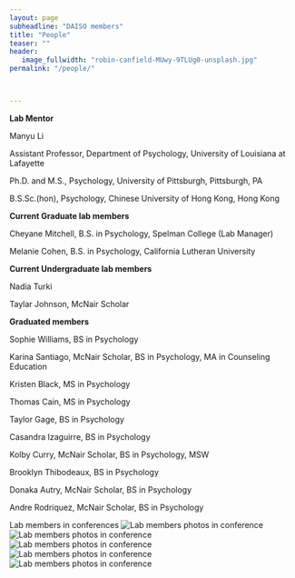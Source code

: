 ```yaml
---
layout: page
subheadline: "DAISO members"
title: "People"
teaser: ""
header:
   image_fullwidth: "robin-canfield-MUwy-9TLUg0-unsplash.jpg"
permalink: "/people/"



---
```

**Lab Mentor**

Manyu Li

Assistant Professor, Department of Psychology, University of Louisiana at Lafayette

Ph.D. and M.S., Psychology, University of Pittsburgh, Pittsburgh, PA

B.S.Sc.(hon), Psychology, Chinese University of Hong Kong, Hong Kong

**Current Graduate lab members**

Cheyane Mitchell, B.S. in Psychology, Spelman College (Lab Manager)

Melanie Cohen, B.S. in Psychology, California Lutheran University 

**Current Undergraduate lab members**

Nadia Turki

Taylar Johnson, McNair Scholar

**Graduated members**

Sophie Williams, BS in Psychology

Karina Santiago, McNair Scholar, BS in Psychology, MA in Counseling Education

Kristen Black, MS in Psychology

Thomas Cain, MS in Psychology

Taylor Gage, BS in Psychology 

Casandra Izaguirre, BS in Psychology

Kolby Curry, McNair Scholar, BS in Psychology, MSW

Brooklyn Thibodeaux, BS in Psychology

Donaka Autry, McNair Scholar, BS in Psychology

Andre Rodriquez, McNair Scholar, BS in Psychology

<aside>
   <div class="border-dotted radius b30">
      Lab members in conferences 
      <img src="https://github.com/manyu26/daisolab/blob/master/images/IMG_4813.jpg?raw=true" alt="Lab members photos in conference">
      <img src="https://github.com/manyu26/daisolab/blob/master/images/IMG_20200229_172937.jpg?raw=true" alt="Lab members photos in conference">
      <img src="https://github.com/manyu26/daisolab/blob/master/images/IMG_5816.jpg?raw=true" alt="Lab members photos in conference">
      <img src="https://github.com/manyu26/daisolab/blob/master/images/IMG_20200229_172637.jpg?raw=true" alt="Lab members photos in conference">
      <img src="https://github.com/manyu26/daisolab/blob/master/images/thumbnail_Image (1).jpg?raw=true" alt="Lab members photos in conference">
      <p class="text-left">
      </p>
   </div>
</aside>

